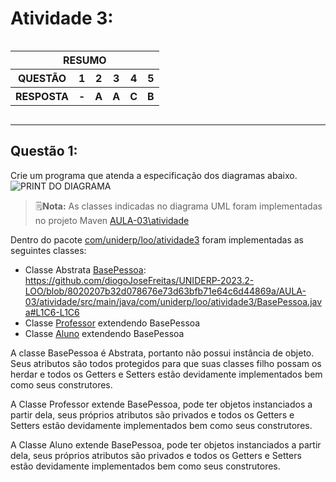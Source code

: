 # Atividade 3:
<div style = "display: flex; justify-content: center">
    <table>
        <thead>
            <tr>
                <th colspan = 6 style = "text-align: center">RESUMO</th>
            </tr>
        </thead>
        <tbody>
            <tr>
                <th>QUESTÃO</th>
                <th>1</th>
                <th>2</th>
                <th>3</th>
                <th>4</th>
                <th>5</th>
            </tr>
            <tr>
                <th>RESPOSTA</th>
                <th>-</th>
                <th>A</th>
                <th>A</th>
                <th>C</th>
                <th>B</th>
            </tr>
        </tbody>
    </table>
</div>

----
## Questão 1:
Crie um programa que atenda a especificação dos diagramas abaixo.<br>
![PRINT DO DIAGRAMA](https://github.com/diogoJoseFreitas/UNIDERP-2023.2-LOO/blob/main/AULA-03/atividade/LOO%20-%20Atividade%2003%20-%20Quest%C3%A3o%2001%20-%20R01.png)
> 🗒️**Nota:** As classes indicadas no diagrama UML foram implementadas no projeto Maven [AULA-03\atividade](https://github.com/diogoJoseFreitas/UNIDERP-2023.2-LOO/tree/main/AULA-03/atividade)

Dentro do pacote [com/uniderp/loo/atividade3](https://github.com/diogoJoseFreitas/UNIDERP-2023.2-LOO/tree/main/AULA-03/atividade/src/main/java/com/uniderp/loo/atividade3) foram implementadas as seguintes classes:
- Classe Abstrata [BasePessoa](https://github.com/diogoJoseFreitas/UNIDERP-2023.2-LOO/blob/main/AULA-03/atividade/src/main/java/com/uniderp/loo/atividade3/BasePessoa.java):
<https://github.com/diogoJoseFreitas/UNIDERP-2023.2-LOO/blob/8020207b32d078676e73d63bfb71e64c6d44869a/AULA-03/atividade/src/main/java/com/uniderp/loo/atividade3/BasePessoa.java#L1C6-L1C6>
- Classe [Professor](https://github.com/diogoJoseFreitas/UNIDERP-2023.2-LOO/blob/main/AULA-03/atividade/src/main/java/com/uniderp/loo/atividade3/Professor.java) extendendo BasePessoa
- Classe [Aluno](https://github.com/diogoJoseFreitas/UNIDERP-2023.2-LOO/blob/main/AULA-03/atividade/src/main/java/com/uniderp/loo/atividade3/Aluno.java) extendendo BasePessoa

A classe BasePessoa é Abstrata, portanto não possui instância de objeto. Seus atributos são todos protegidos para que suas classes filho possam os herdar e todos os Getters e Setters estão devidamente implementados bem como seus construtores.

A Classe Professor extende BasePessoa, pode ter objetos instanciados a partir dela, seus próprios atributos são privados e  todos os Getters e Setters estão devidamente implementados bem como seus construtores.

A Classe Aluno extende BasePessoa, pode ter objetos instanciados a partir dela, seus próprios atributos são privados e  todos os Getters e Setters estão devidamente implementados bem como seus construtores.
